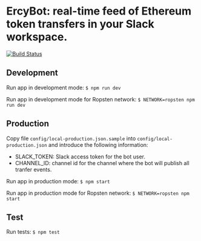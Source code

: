 # ErcyBot: real-time feed of Ethereum token transfers in your Slack workspace.

[![Build Status](https://travis-ci.org/ealmansi/dizzy-chipmunk.svg?branch=master)](https://travis-ci.org/ealmansi/dizzy-chipmunk)

## Development

Run app in development mode: `$ npm run dev`

Run app in development mode for Ropsten network: `$ NETWORK=ropsten npm run dev`

## Production

Copy file `config/local-production.json.sample` into `config/local-production.json` and introduce the following information:

- SLACK_TOKEN: Slack access token for the bot user.
- CHANNEL_ID: channel id for the channel where the bot will publish all tranfer events.

Run app in production mode: `$ npm start`

Run app in production mode for Ropsten network: `$ NETWORK=ropsten npm start`

## Test

Run tests: `$ npm test`

